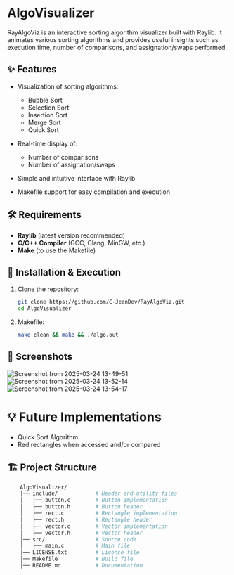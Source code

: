 # AlgoVisualizer 

RayAlgoViz is an interactive sorting algorithm visualizer built with Raylib. It animates various sorting algorithms and provides useful insights such as execution time, number of comparisons, and assignation/swaps performed.

## ✨ Features

- Visualization of sorting algorithms:
  - Bubble Sort
  - Selection Sort
  - Insertion Sort
  - Merge Sort 
  - Quick Sort
- Real-time display of:
  - Number of comparisons
  - Number of assignation/swaps

- Simple and intuitive interface with Raylib
- Makefile support for easy compilation and execution

## 🛠 Requirements

- **Raylib** (latest version recommended)
- **C/C++ Compiler** (GCC, Clang, MinGW, etc.)
- **Make** (to use the Makefile)

## 🚀 Installation & Execution

1. Clone the repository:
   ```bash
   git clone https://github.com/C-JeanDev/RayAlgoViz.git
   cd AlgoVisualizer
2. Makefile:
     ```bash
     make clean && make && ./algo.out

## 📸 Screenshots
![Screenshot from 2025-03-24 13-49-51](https://github.com/user-attachments/assets/51476fd6-e884-4fe4-aed8-61b84167ca26)
![Screenshot from 2025-03-24 13-52-14](https://github.com/user-attachments/assets/8224ff8c-c2cb-432f-b434-dae00e13d63d)
![Screenshot from 2025-03-24 13-54-17](https://github.com/user-attachments/assets/6423e206-91e2-4e78-93b4-c47381139851)

# 💡 Future Implementations
  - Quick Sort Algorithm
  - Red rectangles when accessed and/or compared

## 🏗 Project Structure

  ```bash
      AlgoVisualizer/
      │── include/            # Header and utility files
      │   ├── button.c        # Button implementation
      │   ├── button.h        # Button header
      │   ├── rect.c          # Rectangle implementation
      │   ├── rect.h          # Rectangle header
      │   ├── vector.c        # Vector implementation
      │   ├── vector.h        # Vector header
      │── src/                # Source code
      │   ├── main.c          # Main file
      │── LICENSE.txt         # License file
      │── Makefile            # Build file
      │── README.md           # Documentation
